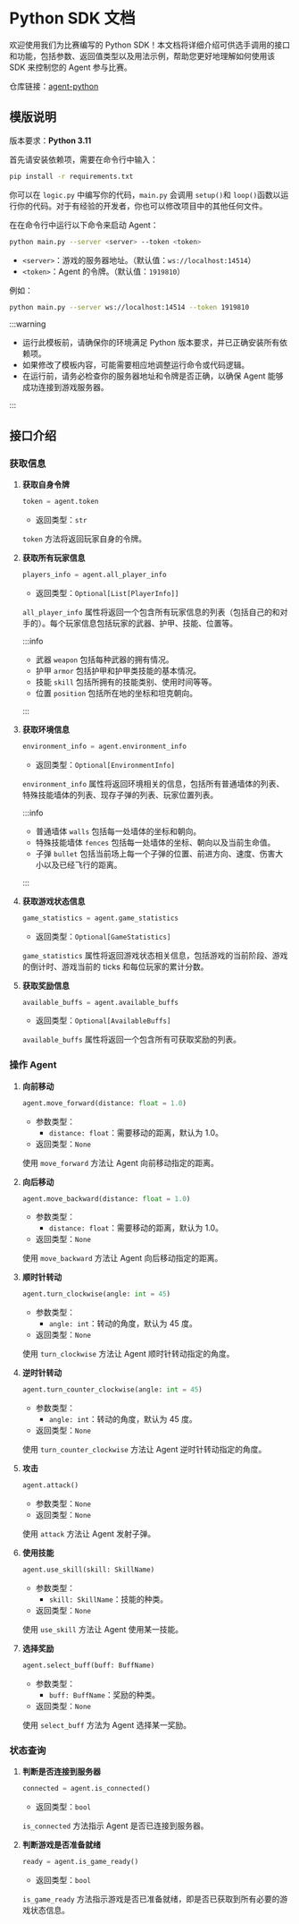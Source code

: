 # Python SDK 文档

欢迎使用我们为比赛编写的 Python SDK！本文档将详细介绍可供选手调用的接口和功能，包括参数、返回值类型以及用法示例，帮助您更好地理解如何使用该 SDK 来控制您的 Agent 参与比赛。

仓库链接：[agent-python](https://github.com/thuasta/thuai-8/tree/main/sdk/python)

## 模版说明

版本要求：**Python 3.11**

首先请安装依赖项，需要在命令行中输入：

```bash
pip install -r requirements.txt
```

你可以在 `logic.py` 中编写你的代码，`main.py` 会调用 `setup()`和 `loop()`函数以运行你的代码。对于有经验的开发者，你也可以修改项目中的其他任何文件。

在在命令行中运行以下命令来启动 Agent：

```bash
python main.py --server <server> --token <token>
```

- `<server>`：游戏的服务器地址。（默认值：`ws://localhost:14514`）  
- `<token>`：Agent 的令牌。（默认值：`1919810`）

例如：

```bash
python main.py --server ws://localhost:14514 --token 1919810
```

:::warning

- 运行此模板前，请确保你的环境满足 Python 版本要求，并已正确安装所有依赖项。
- 如果修改了模板内容，可能需要相应地调整运行命令或代码逻辑。
- 在运行前，请务必检查你的服务器地址和令牌是否正确，以确保 Agent 能够成功连接到游戏服务器。

:::

## 接口介绍

### 获取信息

1. **获取自身令牌**

    ```python
    token = agent.token
    ```

    - 返回类型：`str`

    `token` 方法将返回玩家自身的令牌。

2. **获取所有玩家信息**

    ```python
    players_info = agent.all_player_info
    ```

    - 返回类型：`Optional[List[PlayerInfo]]`

    `all_player_info` 属性将返回一个包含所有玩家信息的列表（包括自己的和对手的）。每个玩家信息包括玩家的武器、护甲、技能、位置等。

    :::info

    - 武器 `weapon` 包括每种武器的拥有情况。
    - 护甲 `armor` 包括护甲和护甲类技能的基本情况。
    - 技能 `skill` 包括所拥有的技能类别、使用时间等等。
    - 位置 `position` 包括所在地的坐标和坦克朝向。

    :::

3. **获取环境信息**

    ```python
    environment_info = agent.environment_info
    ```

    - 返回类型：`Optional[EnvironmentInfo]`

    `environment_info` 属性将返回环境相关的信息，包括所有普通墙体的列表、特殊技能墙体的列表、现存子弹的列表、玩家位置列表。

    :::info

    - 普通墙体 `walls` 包括每一处墙体的坐标和朝向。
    - 特殊技能墙体 `fences` 包括每一处墙体的坐标、朝向以及当前生命值。
    - 子弹 `bullet` 包括当前场上每一个子弹的位置、前进方向、速度、伤害大小以及已经飞行的距离。

    :::

4. **获取游戏状态信息**

    ```python
    game_statistics = agent.game_statistics
    ```

    - 返回类型：`Optional[GameStatistics]`

    `game_statistics` 属性将返回游戏状态相关信息，包括游戏的当前阶段、游戏的倒计时、游戏当前的 ticks 和每位玩家的累计分数。

5. **获取奖励信息**

    ```python
    available_buffs = agent.available_buffs
    ```

    - 返回类型：`Optional[AvailableBuffs]`

    `available_buffs` 属性将返回一个包含所有可获取奖励的列表。

### 操作 Agent

1. **向前移动**

    ```python
    agent.move_forward(distance: float = 1.0)
    ```

    - 参数类型：
        - `distance: float`：需要移动的距离，默认为 1.0。
    - 返回类型：`None`

    使用 `move_forward` 方法让 Agent 向前移动指定的距离。

2. **向后移动**

    ```python
    agent.move_backward(distance: float = 1.0)
    ```

    - 参数类型：
        - `distance: float`：需要移动的距离，默认为 1.0。
    - 返回类型：`None`

    使用 `move_backward` 方法让 Agent 向后移动指定的距离。

3. **顺时针转动**

    ```python
    agent.turn_clockwise(angle: int = 45)
    ```

    - 参数类型：
        - `angle: int`：转动的角度，默认为 45 度。
    - 返回类型：`None`

    使用 `turn_clockwise` 方法让 Agent 顺时针转动指定的角度。

4. **逆时针转动**

    ```python
    agent.turn_counter_clockwise(angle: int = 45)
    ```

    - 参数类型：
        - `angle: int`：转动的角度，默认为 45 度。
    - 返回类型：`None`

    使用 `turn_counter_clockwise` 方法让 Agent 逆时针转动指定的角度。

5. **攻击**

    ```python
    agent.attack()
    ```

    - 参数类型：`None`
    - 返回类型：`None`

    使用 `attack` 方法让 Agent 发射子弹。

6. **使用技能**

    ```python
    agent.use_skill(skill: SkillName)
    ```

    - 参数类型：
        - `skill: SkillName`：技能的种类。
    - 返回类型：`None`

    使用 `use_skill` 方法让 Agent 使用某一技能。

7. **选择奖励**

    ```python
    agent.select_buff(buff: BuffName)
    ```

    - 参数类型：
        - `buff: BuffName`：奖励的种类。
    - 返回类型：`None`

    使用 `select_buff` 方法为 Agent 选择某一奖励。

### 状态查询

1. **判断是否连接到服务器**

    ```python
    connected = agent.is_connected()
    ```

    - 返回类型：`bool`

    `is_connected` 方法指示 Agent 是否已连接到服务器。

2. **判断游戏是否准备就绪**

    ```python
    ready = agent.is_game_ready()
    ```

    - 返回类型：`bool`

    `is_game_ready` 方法指示游戏是否已准备就绪，即是否已获取到所有必要的游戏状态信息。

